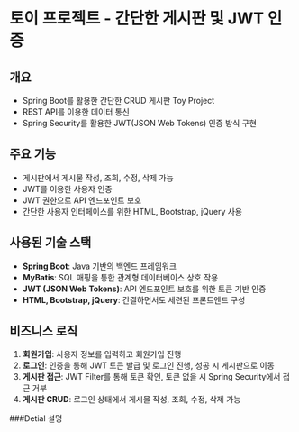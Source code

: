 # 토이 프로젝트 - 간단한 게시판 및 JWT 인증

## 개요
- Spring Boot를 활용한 간단한 CRUD 게시판 Toy Project
- REST API를 이용한 데이터 통신
- Spring Security를 활용한 JWT(JSON Web Tokens) 인증 방식 구현




## 주요 기능
- 게시판에서 게시물 작성, 조회, 수정, 삭제 가능
- JWT를 이용한 사용자 인증
- JWT 권한으로 API 엔드포인트 보호
- 간단한 사용자 인터페이스를 위한 HTML, Bootstrap, jQuery 사용




## 사용된 기술 스택
- **Spring Boot**: Java 기반의 백엔드 프레임워크
- **MyBatis**: SQL 매핑을 통한 관계형 데이터베이스 상호 작용
- **JWT (JSON Web Tokens)**: API 엔드포인트 보호를 위한 토큰 기반 인증
- **HTML, Bootstrap, jQuery**: 간결하면서도 세련된 프론트엔드 구성




## 비즈니스 로직
1. **회원가입**: 사용자 정보를 입력하고 회원가입 진행
2. **로그인**: 인증을 통해 JWT 토큰 발급 및 로그인 진행, 성공 시 게시판으로 이동
3. **게시판 접근**: JWT Filter를 통해 토큰 확인, 토큰 없을 시 Spring Security에서 접근 거부
4. **게시판 CRUD**: 로그인 상태에서 게시물 작성, 조회, 수정, 삭제 가능



###Detial 설명
